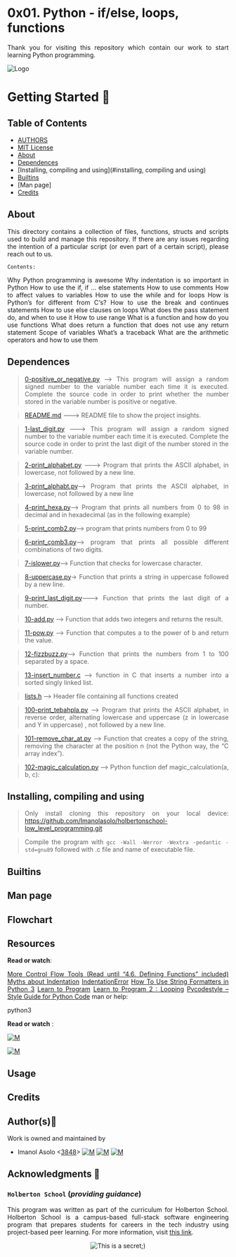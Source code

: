 # 0x01. Python - if/else, loops, functions
<div style="text-align: justify">

Thank you for visiting this repository which contain our work to start learning Python programming. 	


![Logo](https://www.howtogeek.com/wp-content/uploads/2021/05/laptop-with-terminal-big.png?height=200p&trim=2,2,2,50)

# Getting Started :running:
<div style="text-align: justify">

## Table of Contents
* [AUTHORS](./AUTHORS)
* [MIT License](./LICENSE)
* [About](#about)
* [Dependences](#dependences)
* [Installing, compiling and using](#installing, compiling and using)
* [Builtins](#builtins)
* [Man page]
* [Credits](#credits)

## About
This directory contains a collection of files, functions, structs and scripts used to build and manage this repository. If there are any issues regarding the intention of a particular script (or even part of a certain script), please reach out to us.
	
	Contents:

Why Python programming is awesome
Why indentation is so important in Python
How to use the if, if ... else statements
How to use comments
How to affect values to variables
How to use the while and for loops
How is Python’s for different from C‘s?
How to use the break and continues statements
How to use else clauses on loops
What does the pass statement do, and when to use it
How to use range
What is a function and how do you use functions
What does return a function that does not use any return statement
Scope of variables
What’s a traceback
What are the arithmetic operators and how to use them
	
## Dependences 
	
> [0-positive_or_negative.py](https://github.com/Imanolasolo/holbertonschool-low_level_programming/blob/main/0x02-functions_nested_loops/main.h) --> This program will assign a random signed number to the variable number each time it is executed. Complete the source code in order to print whether the number stored in the variable number is positive or negative.

> [README.md](https://github.com/Imanolasolo/holbertonschool-low_level_programming/blob/main/0x02-functions_nested_loops/0-putchar.c) ---> README file to show the project insights. 

>[1-last_digit.py](https://github.com/Imanolasolo/holbertonschool-low_level_programming/blob/main/0x02-functions_nested_loops/0-putchar.c) ---> This program will assign a random signed number to the variable number each time it is executed. Complete the source code in order to print the last digit of the number stored in the variable number.

>[2-print_alphabet.py](https://github.com/Imanolasolo/holbertonschool-low_level_programming/blob/main/0x02-functions_nested_loops/1-alphabet.c) ---> Program that prints the ASCII alphabet, in lowercase, not followed by a new line.

>[3-print_alphabt.py](https://github.com/Imanolasolo/holbertonschool-low_level_programming/blob/main/0x02-functions_nested_loops/2-print_alphabet_x10.c)--> Program that prints the ASCII alphabet, in lowercase, not followed by a new line
	
>[4-print_hexa.py](https://github.com/Imanolasolo/holbertonschool-low_level_programming/blob/main/0x02-functions_nested_loops/3-islower.c)--> Program that prints all numbers from 0 to 98 in decimal and in hexadecimal (as in the following example)
	
>[5-print_comb2.py](https://github.com/Imanolasolo/holbertonschool-low_level_programming/blob/main/0x02-functions_nested_loops/4-isalpha.c)--> program that prints numbers from 0 to 99
	
>[6-print_comb3.py](https://github.com/Imanolasolo/holbertonschool-low_level_programming/blob/main/0x02-functions_nested_loops/5-sign.c)-->  program that prints all possible different combinations of two digits.
	
>[7-islower.py](https://github.com/Imanolasolo/holbertonschool-low_level_programming/blob/main/0x02-functions_nested_loops/6-abs.c)--> Function that checks for lowercase character.
	
>[8-uppercase.py](https://github.com/Imanolasolo/holbertonschool-low_level_programming/blob/main/0x02-functions_nested_loops/7-print_last_digit.c)-> Function that prints a string in uppercase followed by a new line.
	
>[9-print_last_digit.py](https://github.com/Imanolasolo/holbertonschool-low_level_programming/blob/main/0x02-functions_nested_loops/8-24_hours.c)---> Function that prints the last digit of a number.
	
>[10-add.py](https://github.com/Imanolasolo/holbertonschool-low_level_programming/blob/main/0x02-functions_nested_loops/9-times_table.c) --> Function that adds two integers and returns the result.

>[11-pow.py]() --> Function that computes a to the power of b and return the value.

>[12-fizzbuzz.py]()--> Function that prints the numbers from 1 to 100 separated by a space.

>[13-insert_number.c]() --> function in C that inserts a number into a sorted singly linked list.

>[lists.h]() --> Header file containing all functions created

>[100-print_tebahpla.py]() --> Program that prints the ASCII alphabet, in reverse order, alternating lowercase and uppercase (z in lowercase and Y in uppercase) , not followed by a new line.

>[101-remove_char_at.py]() --> Function that creates a copy of the string, removing the character at the position n (not the Python way, the “C array index”).

>[102-magic_calculation.py]() --> Python function def magic_calculation(a, b, c):



## Installing, compiling and using
	
> Only install cloning this repository on your local device:  https://github.com/Imanolasolo/holbertonschool-low_level_programming.git
	
> Compile the program with `gcc -Wall -Werror -Wextra -pedantic -std=gnu89` followed with .c file and name of executable file.



## Builtins
	
	
	
		
## Man page



## Flowchart


## Resources

**Read or watch**:

[More Control Flow Tools (Read until “4.6. Defining Functions” included)](https://intranet.hbtn.io/rltoken/YLjvfmHv_JJ-J-cyn8bS2Q)
[Myths about Indentation](https://intranet.hbtn.io/rltoken/Y-HaMMJBKPseiVDo_v9PVg)
[IndentationError](https://intranet.hbtn.io/rltoken/AorC2VSZ4yCOx-AbatvKLA)
[How To Use String Formatters in Python 3](https://intranet.hbtn.io/rltoken/arGQeiwUbFn3JOoYpw84yA)
[Learn to Program](https://intranet.hbtn.io/rltoken/mlo-dauC8pSM_NrO5VYobw)
[Learn to Program 2 : Looping](https://intranet.hbtn.io/rltoken/mlo-dauC8pSM_NrO5VYobw)
[Pycodestyle – Style Guide for Python Code](https://intranet.hbtn.io/rltoken/5uFnbDmoyPNoxwXUNxEypw)
man or help:

python3

**Read or watch** :

[![M](https://upload.wikimedia.org/wikipedia/commons/thumb/2/2f/Google_2015_logo.svg/80px-Google_2015_logo.svg.png)](https://www.google.com/search?q=Writing+a+shell+in+C&sa=X&ved=2ahUKEwi6vIn-nrr0AhWbTDABHUjrAxwQ1QJ6BAgLEAE&biw=1378&bih=708&dpr=1.25)

[![M](https://upload.wikimedia.org/wikipedia/commons/thumb/e/e1/Logo_of_YouTube_%282015-2017%29.svg/70px-Logo_of_YouTube_%282015-2017%29.svg.png)](https://www.youtube.com/watch?v=z4LEuxMGGs8)



## Usage



## Credits

## Author(s):blue_book:

Work is owned and maintained by
* Imanol Asolo <[3848](mailto:3848@holbertonschool.com)> [![M](https://upload.wikimedia.org/wikipedia/commons/thumb/9/91/Octicons-mark-github.svg/25px-Octicons-mark-github.svg.png)](https://github.com/Imanolasolo) [![M](https://upload.wikimedia.org/wikipedia/fr/thumb/c/c8/Twitter_Bird.svg/25px-Twitter_Bird.svg.png)](https://twitter.com/jjusturi) [![M](https://upload.wikimedia.org/wikipedia/commons/thumb/c/ca/LinkedIn_logo_initials.png/25px-LinkedIn_logo_initials.png)](https://www.linkedin.com/in/imanol-asolo-5ba9b42a/)


## Acknowledgments :mega: 

### **`Holberton School`** (*providing guidance*)
This program was written as part of the curriculum for Holberton School.
Holberton School is a campus-based full-stack software engineering program
that prepares students for careers in the tech industry using project-based
peer learning. For more information, visit [this link](https://www.holbertonschool.com/).
<p align="center">
	<img src="https://assets.website-files.com/6105315644a26f77912a1ada/610540e8b4cd6969794fe673_Holberton_School_logo-04-04.svg" alt="This is a secret;)">
</p>